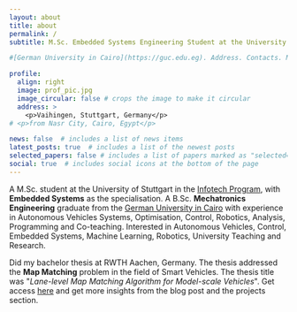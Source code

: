 ```yaml
---
layout: about
title: about
permalink: /
subtitle: M.Sc. Embedded Systems Engineering Student at the University of Stuttgart 

#[German University in Cairo](https://guc.edu.eg). Address. Contacts. Moto. Etc.

profile:
  align: right
  image: prof_pic.jpg
  image_circular: false # crops the image to make it circular
  address: >
    <p>Vaihingen, Stuttgart, Germany</p>
# <p>from Nasr City, Cairo, Egypt</p>

news: false  # includes a list of news items
latest_posts: true  # includes a list of the newest posts
selected_papers: false # includes a list of papers marked as "selected={true}"
social: true  # includes social icons at the bottom of the page
---
```


A M.Sc. student at the University of Stuttgart in the [Infotech Program](https://www.infotech.uni-stuttgart.de/), with **Embedded Systems** as the specialisation. A B.Sc. **Mechatronics Engineering** graduate from the [German University in Cairo](https://www.guc.edu.eg/) with experience in Autonomous Vehicles Systems, Optimisation, Control, Robotics, Analysis, Programming and Co-teaching. Interested in Autonomous Vehicles, Control, Embedded Systems, Machine Learning, Robotics, University Teaching and Research.

Did my bachelor thesis at RWTH Aachen, Germany. The thesis addressed the **Map Matching** problem in the field of Smart Vehicles. The thesis title was "*Lane-level Map Matching Algorithm for Model-scale Vehicles*". Get access [here](https://drive.google.com/file/d/15J4s3Po5Et_att0-b0f4rIKUhnWFzh9D/view?usp=share_link) and get more insights from the blog post and the projects section.